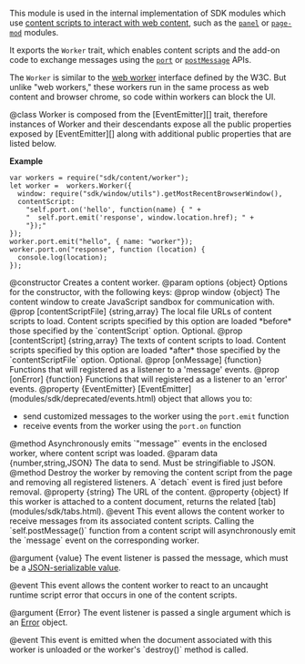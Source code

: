 <!-- This Source Code Form is subject to the terms of the Mozilla Public
   - License, v. 2.0. If a copy of the MPL was not distributed with this
   - file, You can obtain one at http://mozilla.org/MPL/2.0/. -->

<!-- contributed by Irakli Gozalishvili [gozala@mozilla.com] -->

This module is used in the internal implementation of SDK modules
which use
[content scripts to interact with web content](dev-guide/guides/content-scripts/index.html),
such as the [`panel`](modules/sdk/panel.html) or [`page-mod`](modules/sdk/page-mod.html)
modules.

It exports the `Worker` trait, which enables content
scripts and the add-on code to exchange messages using the
[`port`](dev-guide/guides/content-scripts/using-port.html) or
[`postMessage`](dev-guide/guides/content-scripts/using-postmessage.html)
APIs.

The `Worker` is similar to the [web worker][] interface defined by the W3C.
But unlike "web workers," these workers run in the
same process as web content and browser chrome, so code within workers can
block the UI.

[web worker]:http://www.w3.org/TR/workers/#worker

<api name="Worker">
@class
Worker is composed from the [EventEmitter][] trait, therefore instances
of Worker and their descendants expose all the public properties
exposed by [EventEmitter][] along with additional public properties that
are listed below.

**Example**

    var workers = require("sdk/content/worker");
    let worker =  workers.Worker({
      window: require("sdk/window/utils").getMostRecentBrowserWindow(),
      contentScript:
        "self.port.on('hello', function(name) { " +
        "  self.port.emit('response', window.location.href); " +
        "});"
    });
    worker.port.emit("hello", { name: "worker"});
    worker.port.on("response", function (location) {
      console.log(location);
    });

[EventEmitter]:modules/sdk/deprecated/events.html

<api name="Worker">
@constructor
Creates a content worker.
@param options {object}
Options for the constructor, with the following keys:
  @prop window {object}
    The content window to create JavaScript sandbox for communication with.
  @prop [contentScriptFile] {string,array}
    The local file URLs of content scripts to load.  Content scripts specified
    by this option are loaded *before* those specified by the `contentScript`
    option. Optional.
  @prop [contentScript] {string,array}
    The texts of content scripts to load.  Content scripts specified by this
    option are loaded *after* those specified by the `contentScriptFile` option.
    Optional.
  @prop [onMessage] {function}
    Functions that will registered as a listener to a 'message' events.
  @prop [onError] {function}
    Functions that will registered as a listener to an 'error' events.
</api>

<api name="port">
@property {EventEmitter}
[EventEmitter](modules/sdk/deprecated/events.html) object that allows you to:

* send customized messages to the worker using the `port.emit` function
* receive events from the worker using the `port.on` function

</api>

<api name="postMessage">
@method
Asynchronously emits `"message"` events in the enclosed worker, where content
script was loaded.
@param data {number,string,JSON}
The data to send. Must be stringifiable to JSON.
</api>

<api name="destroy">
@method
Destroy the worker by removing the content script from the page and removing
all registered listeners. A `detach` event is fired just before removal.
</api>

<api name="url">
@property {string}
The URL of the content.
</api>

<api name="tab">
@property {object}
If this worker is attached to a content document, returns the related 
[tab](modules/sdk/tabs.html).
</api>

<api name="message">
@event
This event allows the content worker to receive messages from its associated
content scripts. Calling the `self.postMessage()` function from a content
script will asynchronously emit the `message` event on the corresponding
worker.

@argument {value}
The event listener is passed the message, which must be a
<a href = "dev-guide/guides/content-scripts/using-port.html#json_serializable">JSON-serializable value</a>.
</api>

<api name="error">
@event
This event allows the content worker to react to an uncaught runtime script
error that occurs in one of the content scripts.

@argument {Error}
The event listener is passed a single argument which is an
[Error](https://developer.mozilla.org/en/JavaScript/Reference/Global_Objects/Error)
object.
</api>

<api name="detach">
@event
This event is emitted when the document associated with this worker is unloaded
or the worker's `destroy()` method is called.
</api>

</api>

